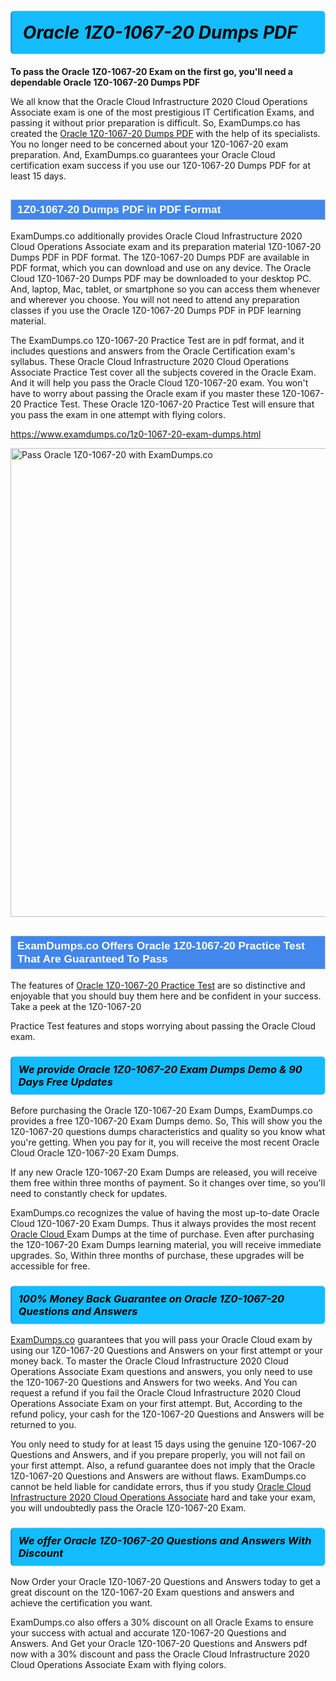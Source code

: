 <h1>                <strong><span style="display: block; color: #000000; background: #14BDFF; border: 0.5px solid #AED6F1; border-left: 3px solid #3498DB; padding: .6em; border-radius: 6px;">                     <em>Oracle 1Z0-1067-20 <span class="exam_variation">Dumps PDF</span> </em>                </span></strong>            </h1>                        <p><strong>To pass the Oracle 1Z0-1067-20 Exam on the first go, you'll need a dependable Oracle 1Z0-1067-20 <span class="exam_variation">Dumps PDF</span></strong></p>                        <p>We all know that the Oracle Cloud Infrastructure 2020 Cloud Operations Associate exam is one of the most prestigious IT Certification Exams,             and passing it without prior preparation is difficult. So, ExamDumps.co has created the <a href="https://www.examdumps.co/1z0-1067-20-exam-dumps.html">Oracle 1Z0-1067-20 <span class="exam_variation">Dumps PDF</span></a> with the help of its specialists.             You no longer need to be concerned about your 1Z0-1067-20 exam preparation. And, ExamDumps.co guarantees your Oracle Cloud  certification             exam success if you use our 1Z0-1067-20 <span class="exam_variation">Dumps PDF</span> for at least 15 days.</p>                        <h2 style="background: #4287ec; border: 1px solid #cccccc; padding: 5px 10px;">                <span style="color: #ffffff;">                    <span style="font-size: 11pt;">                        <span style="line-height: normal;">                            <span style="font-family: Calibri,sans-serif;">                                <strong>                                    <span style="font-size: 13.0pt;">1Z0-1067-20 <span class="exam_variation">Dumps PDF</span> in PDF Format</span>                                </strong>                            </span>                        </span>                    </span>                </span>            </h2>                        <p>ExamDumps.co additionally provides Oracle Cloud Infrastructure 2020 Cloud Operations Associate exam and its preparation material 1Z0-1067-20 <span class="exam_variation">Dumps PDF</span> in PDF format.             The 1Z0-1067-20 <span class="exam_variation">Dumps PDF</span> are available in PDF format, which you can download and use on any device. The Oracle Cloud  1Z0-1067-20 <span class="exam_variation">Dumps PDF</span> may be downloaded             to your desktop PC. And, laptop, Mac, tablet, or smartphone so you can access them whenever and wherever you choose. You will not need to attend any preparation classes if you use             the Oracle 1Z0-1067-20 <span class="exam_variation">Dumps PDF</span> in PDF learning material. </p>                        <p>The ExamDumps.co 1Z0-1067-20 <span class="exam_variation2">Practice Test</span> are in pdf format, and  it includes questions and answers from the Oracle Certification exam's syllabus. These             Oracle Cloud Infrastructure 2020 Cloud Operations Associate <span class="exam_variation2">Practice Test</span> cover all the subjects covered in the Oracle Exam. And it will help you pass the             Oracle Cloud  1Z0-1067-20 exam. You won't have to worry about passing the Oracle exam if you master these 1Z0-1067-20 <span class="exam_variation2">Practice Test</span>.             These Oracle 1Z0-1067-20 <span class="exam_variation2">Practice Test</span> will ensure that you pass the exam in one attempt with flying colors.</p>                        <p><a href="https://www.examdumps.co/1z0-1067-20-exam-dumps.html">https://www.examdumps.co/1z0-1067-20-exam-dumps.html</a></p>                        <p><a href="https://www.examdumps.co/"><img src="https://www.examdumps.co//images/banners/big-sale-20-percent-discount-offer-examdumps.jpg" class="postImage" alt="Pass Oracle 1Z0-1067-20 with ExamDumps.co" width="750"></a></p>                            <h2 style="background: #4287ec; border: 1px solid #cccccc; padding: 5px 10px;">                <span style="color: #ffffff;">                    <span style="font-size: 11pt;">                        <span style="line-height: normal;">                            <span style="font-family: Calibri,sans-serif;">                                <strong>                                    <span style="font-size: 13.0pt;">ExamDumps.co Offers Oracle 1Z0-1067-20 <span class="exam_variation2">Practice Test</span> That Are Guaranteed To Pass</span>                                </strong>                            </span>                        </span>                    </span>                </span>            </h2>                        <p>The features of <a href="https://www.examdumps.co/oracle-exam-dumps.html">Oracle 1Z0-1067-20 <span class="exam_variation2">Practice Test</span></a> are so distinctive and enjoyable that you should buy them here and be confident in your success. Take a peek at the 1Z0-1067-20</p>            <p> <span class="exam_variation2">Practice Test</span> features and stops worrying about passing the Oracle Cloud  exam.</p>                        <h3>                <strong>                    <span style="display: block; color: #000000; background: #14BDFF; border: 0.5px solid #AED6F1; border-left: 3px solid #3498DB; padding: .6em; border-radius: 6px;">                        <em>We provide Oracle 1Z0-1067-20 <span class="exam_variation3">Exam Dumps</span> Demo &amp; 90 Days Free Updates</em>                    </span>                </strong>            </h3>                        <p>Before purchasing the Oracle 1Z0-1067-20 <span class="exam_variation3">Exam Dumps</span>, ExamDumps.co provides a free 1Z0-1067-20 <span class="exam_variation3">Exam Dumps</span> demo. So, This will show you the 1Z0-1067-20 questions dumps             characteristics and quality so you know what you're getting. When you pay for it, you will receive the most recent             Oracle Cloud  Oracle 1Z0-1067-20 <span class="exam_variation3">Exam Dumps</span>.</p>                        <p>If any new Oracle 1Z0-1067-20 <span class="exam_variation3">Exam Dumps</span> are released, you will receive them free within three months of payment.             So it changes over time, so you'll need to constantly check for updates.</p>                        <p>ExamDumps.co recognizes the value of having the most up-to-date Oracle Cloud  1Z0-1067-20 <span class="exam_variation3">Exam Dumps</span>. Thus it always provides the most recent             <a href="https://www.examdumps.co/oracle-cloud-exam-dumps.html">Oracle Cloud </a> <span class="exam_variation3">Exam Dumps</span> at the time of purchase. Even after purchasing the 1Z0-1067-20 <span class="exam_variation3">Exam Dumps</span> learning material, you will receive immediate upgrades.             So, Within three months of purchase, these upgrades will be accessible for free.</p>                        <h3>                <strong>                    <span style="display: block; color: #000000; background: #14BDFF; border: 0.5px solid #AED6F1; border-left: 3px solid #3498DB; padding: .6em; border-radius: 6px;">                        <em>100% Money Back Guarantee on Oracle 1Z0-1067-20 <span class="exam_variation4">Questions and Answers</span></em>                    </span>                </strong>            </h3>                        <p><a href="https://www.examdumps.co/">ExamDumps.co</a> guarantees that you will pass your Oracle Cloud  exam by using our 1Z0-1067-20 <span class="exam_variation4">Questions and Answers</span> on your first attempt or your money back.             To master the Oracle Cloud Infrastructure 2020 Cloud Operations Associate Exam questions and answers, you only need to use the 1Z0-1067-20 <span class="exam_variation4">Questions and Answers</span> for             two weeks. And You can request a refund if you fail the Oracle Cloud Infrastructure 2020 Cloud Operations Associate Exam on your first attempt. But, According to the refund policy, your cash             for the 1Z0-1067-20 <span class="exam_variation4">Questions and Answers</span> will be returned to you.</p>                        <p>You only need to study for at least 15 days using the genuine 1Z0-1067-20 <span class="exam_variation4">Questions and Answers</span>, and if you prepare properly, you will not fail on your first attempt.             Also, a refund guarantee does not imply that the Oracle 1Z0-1067-20 <span class="exam_variation4">Questions and Answers</span> are without flaws. ExamDumps.co cannot be held liable for candidate errors,             thus if you study <a href="https://www.examdumps.co/1z0-1067-20-exam-dumps.html">Oracle Cloud Infrastructure 2020 Cloud Operations Associate</a> hard and take your exam, you will undoubtedly pass the Oracle 1Z0-1067-20 Exam. </p>                        <h3>                <strong>                    <span style="display: block; color: #000000; background: #14BDFF; border: 0.5px solid #AED6F1; border-left: 3px solid #3498DB; padding: .6em; border-radius: 6px;">                        <em>We offer Oracle 1Z0-1067-20 <span class="exam_variation4">Questions and Answers</span> With Discount</em>                    </span>                </strong>            </h3>                        <p>Now Order your Oracle 1Z0-1067-20 <span class="exam_variation4">Questions and Answers</span> today to get a great discount on the 1Z0-1067-20 Exam questions and answers and achieve the certification you want.</p>                        <p>ExamDumps.co also offers a 30% discount on all Oracle Exams to ensure your success with actual and accurate 1Z0-1067-20 <span class="exam_variation4">Questions and Answers</span>. And Get your Oracle 1Z0-1067-20 <span class="exam_variation4">Questions and Answers</span>             pdf now with a 30% discount and pass the Oracle Cloud Infrastructure 2020 Cloud Operations Associate Exam with flying colors.</p>                    
